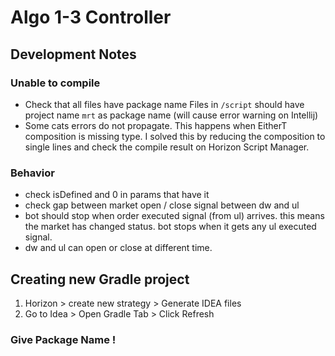 # Algo 1-3 Controller


## Development Notes
### Unable to compile
- Check that all files have package name
Files in `/script` should have project name `mrt` as package name (will cause error warning on Intellij)
- Some cats errors do not propagate. 
This happens when EitherT composition is missing type. I solved this by reducing the composition to single lines and check the compile result on Horizon Script Manager.


### Behavior
- check isDefined and 0 in params that have it
- check gap between market open / close signal between dw and ul
- bot should stop when order executed signal (from ul) arrives. this means the market has changed status. bot stops when it gets any ul executed signal.  
- dw and ul can open or close at different time. 

## Creating new Gradle project
1. Horizon > create new strategy > Generate IDEA files 
2. Go to Idea > Open Gradle Tab > Click Refresh

### Give Package Name !
